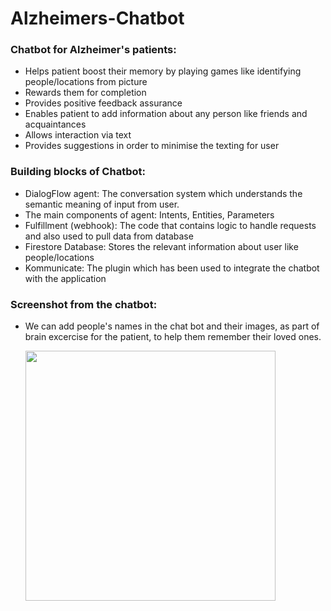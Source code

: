 # Alzheimers-Chatbot

### Chatbot for Alzheimer's patients:
- Helps patient boost their memory by playing games like identifying people/locations from picture
- Rewards them for completion
- Provides positive feedback assurance
- Enables patient to add information about any person like friends and acquaintances
- Allows interaction via text
- Provides suggestions in order to minimise the texting for user

### Building blocks of Chatbot:
- DialogFlow agent: The conversation system which understands the semantic meaning of input from user. 
- The main components of agent: Intents, Entities, Parameters
- Fulfillment (webhook): The code that contains logic to handle requests and also used to pull data from database
- Firestore Database: Stores the relevant information about user like people/locations
- Kommunicate: The plugin which has been used to integrate the chatbot with the application

### Screenshot from the chatbot:
- We can add people's names in the chat bot and their images, as part of brain excercise for the patient, to help them remember their loved ones.

    <img src = "https://user-images.githubusercontent.com/36971218/126081847-37153344-74e1-4b82-a666-cc391c0c4c6c.jpeg" height="400">
